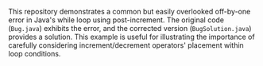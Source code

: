 This repository demonstrates a common but easily overlooked off-by-one error in Java's while loop using post-increment. The original code (`Bug.java`) exhibits the error, and the corrected version (`BugSolution.java`) provides a solution.  This example is useful for illustrating the importance of carefully considering increment/decrement operators' placement within loop conditions.